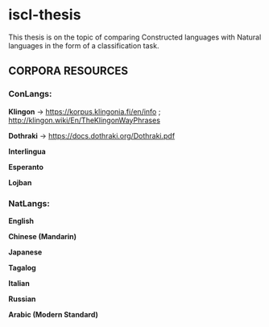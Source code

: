 # iscl-thesis

This thesis is on the topic of comparing Constructed languages with Natural languages in the form of a classification task.



## CORPORA RESOURCES

### ConLangs:

**Klingon** -> https://korpus.klingonia.fi/en/info ; http://klingon.wiki/En/TheKlingonWayPhrases

**Dothraki** -> https://docs.dothraki.org/Dothraki.pdf

**Interlingua**

**Esperanto**

**Lojban**

### NatLangs:

**English**

**Chinese (Mandarin)**

**Japanese**

**Tagalog**

**Italian**

**Russian**

**Arabic (Modern Standard)**
